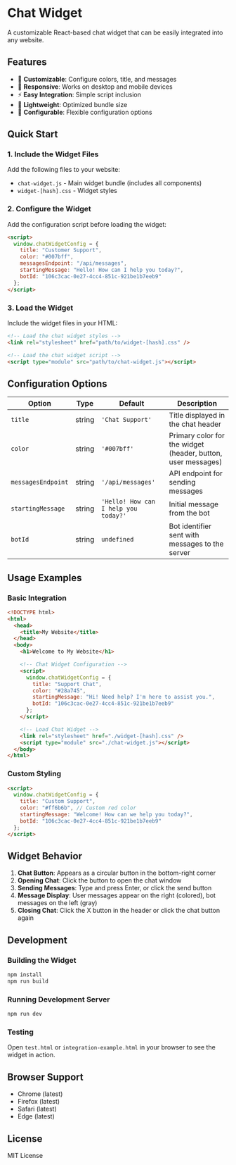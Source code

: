 # Chat Widget

A customizable React-based chat widget that can be easily integrated into any website.

## Features

- 🎨 **Customizable**: Configure colors, title, and messages
- 📱 **Responsive**: Works on desktop and mobile devices
- ⚡ **Easy Integration**: Simple script inclusion
- 🎯 **Lightweight**: Optimized bundle size
- 🔧 **Configurable**: Flexible configuration options

## Quick Start

### 1. Include the Widget Files

Add the following files to your website:

- `chat-widget.js` - Main widget bundle (includes all components)
- `widget-[hash].css` - Widget styles

### 2. Configure the Widget

Add the configuration script before loading the widget:

```html
<script>
  window.chatWidgetConfig = {
    title: "Customer Support",
    color: "#007bff",
    messagesEndpoint: "/api/messages",
    startingMessage: "Hello! How can I help you today?",
    botId: "106c3cac-0e27-4cc4-851c-921be1b7eeb9"
  };
</script>
```

### 3. Load the Widget

Include the widget files in your HTML:

```html
<!-- Load the chat widget styles -->
<link rel="stylesheet" href="path/to/widget-[hash].css" />

<!-- Load the chat widget script -->
<script type="module" src="path/to/chat-widget.js"></script>
```

## Configuration Options

| Option             | Type   | Default                              | Description                                                  |
| ------------------ | ------ | ------------------------------------ | ------------------------------------------------------------ |
| `title`            | string | `'Chat Support'`                     | Title displayed in the chat header                           |
| `color`            | string | `'#007bff'`                          | Primary color for the widget (header, button, user messages) |
| `messagesEndpoint` | string | `'/api/messages'`                    | API endpoint for sending messages                            |
| `startingMessage`  | string | `'Hello! How can I help you today?'` | Initial message from the bot                                 |
| `botId`            | string | `undefined`                          | Bot identifier sent with messages to the server             |

## Usage Examples

### Basic Integration

```html
<!DOCTYPE html>
<html>
  <head>
    <title>My Website</title>
  </head>
  <body>
    <h1>Welcome to My Website</h1>

    <!-- Chat Widget Configuration -->
    <script>
      window.chatWidgetConfig = {
        title: "Support Chat",
        color: "#28a745",
        startingMessage: "Hi! Need help? I'm here to assist you.",
        botId: "106c3cac-0e27-4cc4-851c-921be1b7eeb9"
      };
    </script>

    <!-- Load Chat Widget -->
    <link rel="stylesheet" href="./widget-[hash].css" />
    <script type="module" src="./chat-widget.js"></script>
  </body>
</html>
```

### Custom Styling

```html
<script>
  window.chatWidgetConfig = {
    title: "Custom Support",
    color: "#ff6b6b", // Custom red color
    startingMessage: "Welcome! How can we help you today?",
    botId: "106c3cac-0e27-4cc4-851c-921be1b7eeb9"
  };
</script>
```

## Widget Behavior

1. **Chat Button**: Appears as a circular button in the bottom-right corner
2. **Opening Chat**: Click the button to open the chat window
3. **Sending Messages**: Type and press Enter, or click the send button
4. **Message Display**: User messages appear on the right (colored), bot messages on the left (gray)
5. **Closing Chat**: Click the X button in the header or click the chat button again

## Development

### Building the Widget

```bash
npm install
npm run build
```

### Running Development Server

```bash
npm run dev
```

### Testing

Open `test.html` or `integration-example.html` in your browser to see the widget in action.

## Browser Support

- Chrome (latest)
- Firefox (latest)
- Safari (latest)
- Edge (latest)

## License

MIT License
